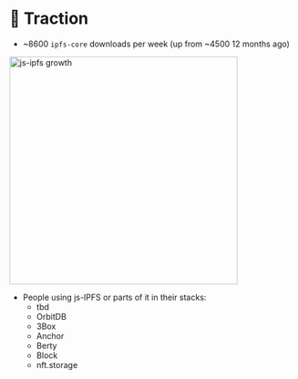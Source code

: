 # 🚜 Traction

* ~8600 `ipfs-core` downloads per week (up from ~4500 12 months ago)

<img src="https://raw.githubusercontent.com/achingbrain/ipfs-althing-talk/master/public/slides/growth.png" alt="js-ipfs growth" height="400" />

* People using js-IPFS or parts of it in their stacks:
  * tbd
  * OrbitDB
  * 3Box
  * Anchor
  * Berty
  * Block
  * nft.storage
